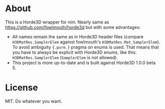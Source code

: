 # About
This is a Horde3D wrapper for nim. Nearly same as https://github.com/fowlmouth/horde3d but with some advantages:
- All names remain the same as in Horde3D header files (compare `H3DMatRes.SamplerElem` against fowlmouth's `H3DMatRes.Mat_SamplerElem`). To avoid ambiguity `{.pure.}` pragma on enums is used. That means that you have to always be explicit with Horde3D enums, like this: `H3DMatRes.SamplerElem` (`SamplerElem` is not allowed).
- This project is more up-to-date and is built against Horde3D 1.0.0 beta 5.

# License
MIT. Do whatever you want.
